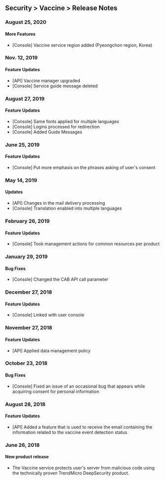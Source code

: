 ## Security > Vaccine > Release Notes

### August 25, 2020

#### More Features

- [Console] Vaccine service region added (Pyeongchon region, Korea)


### Nov. 12, 2019

#### Feature Updates 
* [API] Vaccine manager upgraded
* [Console] Service guide message deleted  


### August 27, 2019

#### Feature Updates 
* [Console] Same fonts applied for multiple languages 
* [Console] Logins processed for redirection 
* [Console] Added Guide Messages


### June 25, 2019

#### Feature Updates
* [Console] Put more emphasis on the phrases asking of user's consent 


### May 14, 2019

#### Updates
* [API] Changes in the mail delivery processing 
* [Console] Translation enabled into multiple languages 


### February 26, 2019

#### Feature Updates
* [Console] Took management actions for common resources per product


### January 29, 2019

#### Bug Fixes
* [Console] Changed the CAB API call parameter


### December 27, 2018

#### Feature Updates
* [Console] Linked with user console


### November 27, 2018

#### Feature Updates
* [API] Applied data management policy


### October 23, 2018

#### Bug Fixes
* [Console] Fixed an issue of an occasional bug that appears while acquiring consent for personal information


### August 28, 2018

#### Feature Updates

* [API] Added a feature that is used to receive the email containing the information related to the vaccine event detection status


### June 26, 2018

#### New product release

* The Vaccine service protects user's server from malicious code using the technically proven TrendMicro DeepSecurity product.
